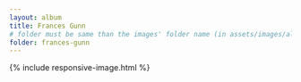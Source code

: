 ```yaml
---
layout: album
title: Frances Gunn
# folder must be same than the images' folder name (in assets/images/albums) and _data/albums
folder: frances-gunn
---
```


{% include responsive-image.html %}